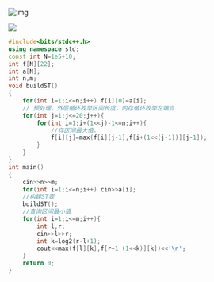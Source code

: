 ![img](https://img2024.cnblogs.com/blog/3476421/202501/3476421-20250124223758330-1943682220.png)

![](https://img2024.cnblogs.com/blog/3476421/202502/3476421-20250212223009858-1434595697.png)

```cpp
#include<bits/stdc++.h>
using namespace std;
const int N=1e5+10;
int f[N][22];
int a[N];
int n,m;
void buildST()
{
    for(int i=1;i<=n;i++) f[i][0]=a[i];
    // 预处理，外层循环枚举区间长度，内存循环枚举左端点
    for(int j=1;j<=20;j++){
        for(int i=1;i+(1<<j)-1<=n;i++){
            //存区间最大值。
            f[i][j]=max(f[i][j-1],f[i+(1<<(j-1))][j-1]);
        } 
    }
}
int main()
{
    cin>>n>>m;
    for(int i=1;i<=n;i++) cin>>a[i];
    //构建ST表
    buildST();
    //查询区间最小值
    for(int i=1;i<=m;i++){
        int l,r;
        cin>>l>>r;
        int k=log2(r-l+1);
        cout<<max(f[l][k],f[r+1-(1<<k)][k])<<'\n';
    }
    return 0;
}
```

